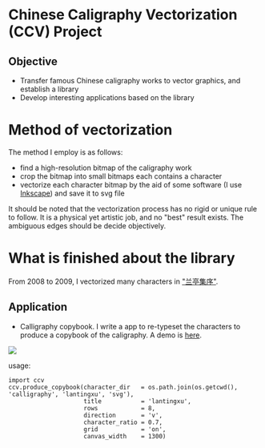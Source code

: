 
# Chinese Caligraphy Vectorization (CCV) Project

## Objective

- Transfer famous Chinese caligraphy works to vector graphics, and establish a library
- Develop interesting applications based on the library

# Method of vectorization

The method I employ is as follows:

- find a high-resolution bitmap of the caligraphy work
- crop the bitmap into small bitmaps each contains a character
- vectorize each character bitmap by the aid of some software (I use [Inkscape](www.inkscape.org)) and save it to svg file

It should be noted that the vectorization process has no rigid or unique rule to follow. It is a physical yet artistic job, and no "best" result exists. The ambiguous edges should be decide objectively.

# What is finished about the library

From 2008 to 2009, I vectorized many characters in ["兰亭集序"](http://zh.wikipedia.org/wiki/%E8%98%AD%E4%BA%AD%E9%9B%86%E5%BA%8F).

## Application

- Calligraphy copybook. I write a app to re-typeset the characters to produce a copybook of the caligraphy. A demo is [here](copybooks/lantingxu.svg).

![](https://cdn.rawgit.com/herrkaefer/chinese-calligraphy-vectorization/master/copybooks/lantingxu.svg)

usage:

```
import ccv
ccv.produce_copybook(character_dir   = os.path.join(os.getcwd(), 'calligraphy', 'lantingxu', 'svg'), 
					 title           = 'lantingxu', 
					 rows            = 8, 
					 direction       = 'v', 
					 character_ratio = 0.7, 
					 grid            = 'on', 
					 canvas_width    = 1300)
```


